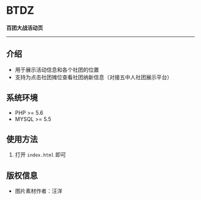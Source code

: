 # BTDZ
**百团大战活动页**

------
## 介绍

* 用于展示活动信息和各个社团的位置
* 支持为点击社团摊位查看社团纳新信息（对接五中人社团展示平台）


## 系统环境

* PHP >= 5.6
* MYSQL >= 5.5

## 使用方法

1. 打开 `index.html` 即可


## 版权信息
* 图片素材作者：汪洋
